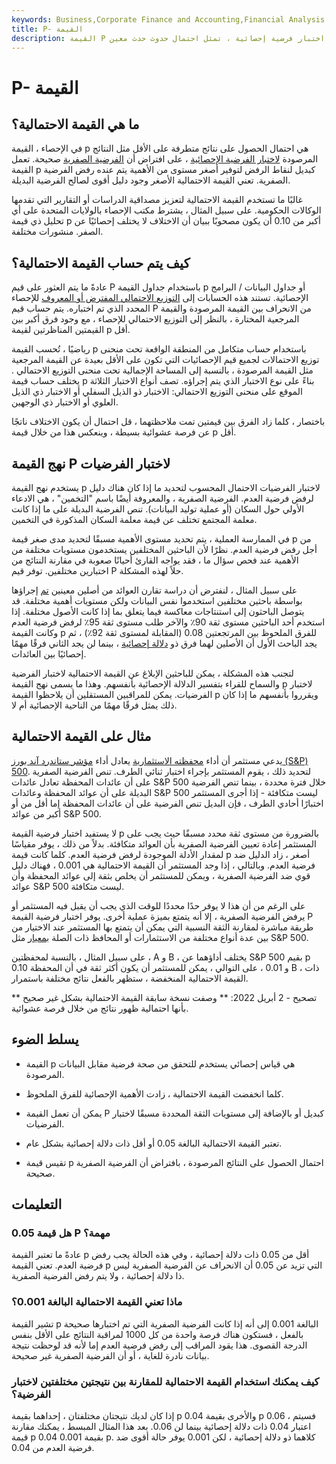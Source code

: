 ```yaml
---
keywords: Business,Corporate Finance and Accounting,Financial Analysis
title: P- القيمة
description: القيمة P هي مستوى الأهمية الهامشية داخل اختبار فرضية إحصائية ، تمثل احتمال حدوث حدث معين.
---
```


# P- القيمة
## ما هي القيمة الاحتمالية؟

في الإحصاء ، القيمة p هي احتمال الحصول على نتائج متطرفة على الأقل مثل النتائج المرصودة [لاختبار الفرضية الإحصائية](/hypothesistesting) ، على افتراض أن [الفرضية الصفرية](/null_hypothesis) صحيحة. تعمل القيمة p كبديل لنقاط الرفض لتوفير أصغر مستوى من الأهمية يتم عنده رفض الفرضية الصفرية. تعني القيمة الاحتمالية الأصغر وجود دليل أقوى لصالح الفرضية البديلة.

غالبًا ما تستخدم القيمة الاحتمالية لتعزيز مصداقية الدراسات أو التقارير التي تقدمها الوكالات الحكومية. على سبيل المثال ، يشترط مكتب الإحصاء بالولايات المتحدة على أي تحليل ذي قيمة p أكبر من 0.10 أن يكون مصحوبًا ببيان أن الاختلاف لا يختلف إحصائيًا عن الصفر. منشورات مختلفة.

## كيف يتم حساب القيمة الاحتمالية؟

عادةً ما يتم العثور على قيم P باستخدام جداول القيمة p أو جداول البيانات / البرامج الإحصائية. تستند هذه الحسابات إلى [التوزيع الاحتمالي المفترض أو المعروف](/probabilitydistribution) للإحصاء المحدد الذي تم اختباره. يتم حساب قيم P من الانحراف بين القيمة المرصودة والقيمة المرجعية المختارة ، بالنظر إلى التوزيع الاحتمالي للإحصاء ، مع وجود فرق أكبر بين القيمتين المناظرتين لقيمة p أقل.

رياضيًا ، تُحسب القيمة p باستخدام حساب متكامل من المنطقة الواقعة تحت منحنى توزيع الاحتمالات لجميع قيم الإحصائيات التي تكون على الأقل بعيدة عن القيمة المرجعية مثل القيمة المرصودة ، بالنسبة إلى المساحة الإجمالية تحت منحنى التوزيع الاحتمالي . يختلف حساب قيمة p بناءً على نوع الاختبار الذي يتم إجراؤه. تصف أنواع الاختبار الثلاثة الموقع على منحنى التوزيع الاحتمالي: الاختبار ذو الذيل السفلي أو الاختبار ذي الذيل العلوي أو الاختبار ذي الوجهين.

باختصار ، كلما زاد الفرق بين قيمتين تمت ملاحظتهما ، قل احتمال أن يكون الاختلاف ناتجًا عن فرصة عشوائية بسيطة ، وينعكس هذا من خلال قيمة p أقل.

## نهج القيمة P لاختبار الفرضيات

يستخدم نهج القيمة p لاختبار الفرضيات الاحتمال المحسوب لتحديد ما إذا كان هناك دليل لرفض فرضية العدم. الفرضية الصفرية ، والمعروفة أيضًا باسم "التخمين" ، هي الادعاء الأولي حول السكان (أو عملية توليد البيانات). تنص الفرضية البديلة على ما إذا كانت معلمة المجتمع تختلف عن قيمة معلمة السكان المذكورة في التخمين.

في الممارسة العملية ، يتم تحديد مستوى الأهمية مسبقًا لتحديد مدى صغر قيمة p من أجل رفض فرضية العدم. نظرًا لأن الباحثين المختلفين يستخدمون مستويات مختلفة من الأهمية عند فحص سؤال ما ، فقد يواجه القارئ أحيانًا صعوبة في مقارنة النتائج من اختبارين مختلفين. توفر قيم P حلاً لهذه المشكلة.

على سبيل المثال ، لنفترض أن دراسة تقارن العوائد من أصلين معينين [تم](/asset) إجراؤها بواسطة باحثين مختلفين استخدموا نفس البيانات ولكن مستويات أهمية مختلفة. قد يتوصل الباحثون إلى استنتاجات معاكسة فيما يتعلق بما إذا كانت الأصول مختلفة. إذا استخدم أحد الباحثين مستوى ثقة 90٪ والآخر طلب مستوى ثقة 95٪ لرفض فرضية العدم وكانت القيمة p للفرق الملحوظ بين المرتجعتين 0.08 (المقابلة لمستوى ثقة 92٪) ، ثم يجد الباحث الأول أن الأصلين لهما فرق ذو [دلالة إحصائية](/statistically_significant) ، بينما لن يجد الثاني فرقًا مهمًا إحصائيًا بين العائدات.

لتجنب هذه المشكلة ، يمكن للباحثين الإبلاغ عن القيمة الاحتمالية لاختبار الفرضية والسماح للقراء بتفسير الدلالة الإحصائية بأنفسهم. وهذا ما يسمى نهج القيمة p لاختبار الفرضيات. يمكن للمراقبين المستقلين أن يلاحظوا القيمة p ويقرروا بأنفسهم ما إذا كان ذلك يمثل فرقًا مهمًا من الناحية الإحصائية أم لا.

## مثال على القيمة الاحتمالية

يدعي مستثمر أن أداء [محفظته الاستثمارية](/portfolio) يعادل أداء [مؤشر ستاندرد آند بورز (S&P) 500](/sp500). لتحديد ذلك ، يقوم المستثمر بإجراء اختبار ثنائي الطرف. تنص الفرضية الصفرية على أن عائدات المحفظة تعادل عائدات S&P 500 خلال فترة محددة ، بينما تنص الفرضية البديلة على أن عوائد المحفظة وعائدات S&P 500 ليست متكافئة - إذا أجرى المستثمر اختبارًا أحادي الطرف ، فإن البديل تنص الفرضية على أن عائدات المحفظة إما أقل من أو أكبر من عوائد S&P 500.

لا يستفيد اختبار فرضية القيمة p بالضرورة من مستوى ثقة محدد مسبقًا حيث يجب على المستثمر إعادة تعيين الفرضية الصفرية بأن العوائد متكافئة. بدلاً من ذلك ، يوفر مقياسًا لمقدار الأدلة الموجودة لرفض فرضية العدم. كلما كانت قيمة p أصغر ، زاد الدليل ضد فرضية العدم. وبالتالي ، إذا وجد المستثمر أن القيمة الاحتمالية هي 0.001 ، فهناك دليل قوي ضد الفرضية الصفرية ، ويمكن للمستثمر أن يخلص بثقة إلى عوائد المحفظة وأن عوائد S&P 500 ليست متكافئة.

على الرغم من أن هذا لا يوفر حدًا محددًا للوقت الذي يجب أن يقبل فيه المستثمر أو يرفض الفرضية الصفرية ، إلا أنه يتمتع بميزة عملية أخرى. يوفر اختبار فرضية القيمة P طريقة مباشرة لمقارنة الثقة النسبية التي يمكن أن يتمتع بها المستثمر عند الاختيار من بين عدة أنواع مختلفة من الاستثمارات أو المحافظ ذات الصلة [بمعيار](/benchmark) مثل S&P 500.

على سبيل المثال ، بالنسبة لمحفظتين ، A و B ، يختلف أداؤهما عن S&P 500 بقيم p 0.10 و 0.01 ، على التوالي ، يمكن للمستثمر أن يكون أكثر ثقة في أن المحفظة B ، ذات القيمة الاحتمالية المنخفضة ، ستظهر بالفعل نتائج مختلفة باستمرار.

** تصحيح - 2 أبريل 2022: ** وصفت نسخة سابقة القيمة الاحتمالية بشكل غير صحيح بأنها احتمالية ظهور نتائج من خلال فرصة عشوائية.

## يسلط الضوء

- القيمة p هي قياس إحصائي يستخدم للتحقق من صحة فرضية مقابل البيانات المرصودة.

- كلما انخفضت القيمة الاحتمالية ، زادت الأهمية الإحصائية للفرق الملحوظ.

- يمكن أن تعمل القيمة P كبديل أو بالإضافة إلى مستويات الثقة المحددة مسبقًا لاختبار الفرضيات.

- تعتبر القيمة الاحتمالية البالغة 0.05 أو أقل ذات دلالة إحصائية بشكل عام.

- تقيس قيمة p احتمال الحصول على النتائج المرصودة ، بافتراض أن الفرضية الصفرية صحيحة.

## التعليمات

### هل قيمة 0.05 P مهمة؟

عادةً ما تعتبر القيمة p أقل من 0.05 ذات دلالة إحصائية ، وفي هذه الحالة يجب رفض فرضية العدم. تعني القيمة p التي تزيد عن 0.05 أن الانحراف عن الفرضية الصفرية ليس ذا دلالة إحصائية ، ولا يتم رفض الفرضية الصفرية.

### ماذا تعني القيمة الاحتمالية البالغة 0.001؟

تشير القيمة p البالغة 0.001 إلى أنه إذا كانت الفرضية الصفرية التي تم اختبارها صحيحة بالفعل ، فستكون هناك فرصة واحدة من كل 1000 لمراقبة النتائج على الأقل بنفس الدرجة القصوى. هذا يقود المراقب إلى رفض فرضية العدم إما لأنه قد لوحظت نتيجة بيانات نادرة للغاية ، أو أن الفرضية الصفرية غير صحيحة.

### كيف يمكنك استخدام القيمة الاحتمالية للمقارنة بين نتيجتين مختلفتين لاختبار الفرضية؟

إذا كان لديك نتيجتان مختلفتان ، إحداهما بقيمة p 0.04 والأخرى بقيمة p 0.06 ، فسيتم اعتبار 0.04 ذات دلالة إحصائية بينما لن 0.06. بعد هذا المثال المبسط ، يمكنك مقارنة قيمة p 0.04 بقيمة 0.001 p. كلاهما ذو دلالة إحصائية ، لكن 0.001 يوفر حالة أقوى ضد فرضية العدم من 0.04.

